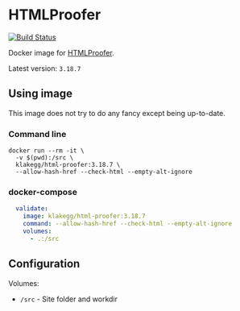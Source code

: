 # HTMLProofer

[![Build Status](https://travis-ci.org/klakegg/docker-html-proofer.svg?branch=master)](https://travis-ci.org/klakegg/docker-html-proofer)

Docker image for [HTMLProofer](https://github.com/gjtorikian/html-proofer).

Latest version: `3.18.7`


## Using image

This image does not try to do any fancy except being up-to-date.


### Command line

```shell
docker run --rm -it \
  -v $(pwd):/src \
  klakegg/html-proofer:3.18.7 \
  --allow-hash-href --check-html --empty-alt-ignore
```


### docker-compose

```yaml
  validate:
    image: klakegg/html-proofer:3.18.7
    command: --allow-hash-href --check-html --empty-alt-ignore
    volumes:
      - .:/src
```


## Configuration

Volumes:

* `/src` - Site folder and workdir

